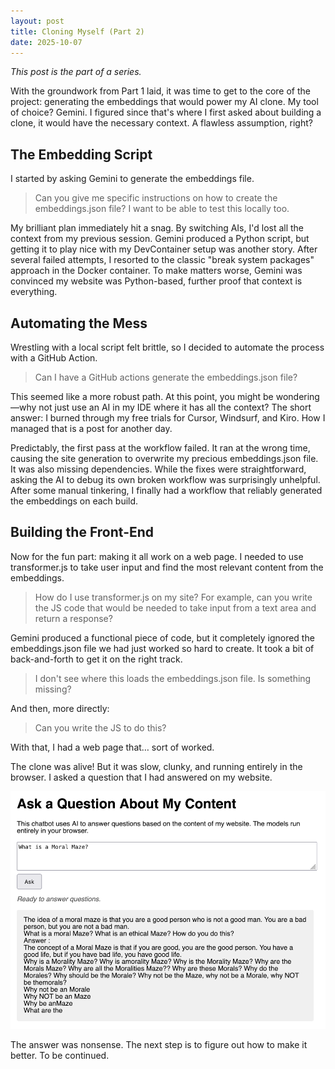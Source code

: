 ```yaml
---
layout: post
title: Cloning Myself (Part 2)
date: 2025-10-07
---
```


_This post is the part of a series._

With the groundwork from Part 1 laid, it was time to get to the core of the project: generating the embeddings that would 
power my AI clone. My tool of choice? Gemini. I figured since that's where I first asked about building a clone, it would 
have the necessary context. A flawless assumption, right?

## The Embedding Script

I started by asking Gemini to generate the embeddings file.

>  Can you give me specific instructions on how to create the embeddings.json file? I want to be able to test this locally too.

My brilliant plan immediately hit a snag. By switching AIs, I'd lost all the context from my previous session. Gemini produced a Python script, but getting it to play nice with my DevContainer setup was another story. After several failed attempts, I resorted to the classic "break system packages" approach in the Docker container. To make matters worse, Gemini was convinced my website was Python-based, further proof that context is everything.

## Automating the Mess

Wrestling with a local script felt brittle, so I decided to automate the process with a GitHub Action.

> Can I have a GitHub actions generate the embeddings.json file?

This seemed like a more robust path. At this point, you might be wondering—why not just use an AI in my IDE where it has all the context? The short answer: I burned through my free trials for Cursor, Windsurf, and Kiro. How I managed that is a post for another day.

Predictably, the first pass at the workflow failed. It ran at the wrong time, causing the site generation to overwrite my precious embeddings.json file. It was also missing dependencies. While the fixes were straightforward, asking the AI to debug its own broken workflow was surprisingly unhelpful. After some manual tinkering, I finally had a workflow that reliably generated the embeddings on each build.

## Building the Front-End

Now for the fun part: making it all work on a web page. I needed to use transformer.js to take user input and find the most relevant content from the embeddings.

> How do I use transformer.js on my site? For example, can you write the JS code that would be needed to take input from a text area and return a response?

Gemini produced a functional piece of code, but it completely ignored the embeddings.json file we had just worked so hard to create. It took a bit of back-and-forth to get it on the right track.

> I don't see where this loads the embeddings.json file. Is something missing?

And then, more directly:

> Can you write the JS to do this?

With that, I had a web page that… sort of worked.

The clone was alive! But it was slow, clunky, and running entirely in the browser. I asked a
question that I had answered on my website.

![](/static/img/blog/cloning-myself-part-2/what-is-moral-maze.png)

The answer was nonsense. The next step is to figure out how to make it better. To be continued.